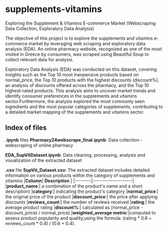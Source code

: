 # supplements-vitamins
Exploring the Supplement &amp; Vitamins E-commerce Market (Webscraping Data Collection, Exploratory Data Analysis)

The objective of this project is to explore the supplements and vitamins e-commerce market by leveraging web scraping and exploratory data analysis (EDA).
An online pharmacy website, recognized as one of the most visited in Greece by consumers, was scraped using Beautiful Soup to collect relevant data for analysis. 

Exploratory Data Analysis (EDA) was conducted on this dataset, covering insights such as the Top 10 most inexpensive products based on normal_price, the Top 10 products with the highest discounts (discount%), an analysis of discounts offered across the pharmacy, and the Top 10 highest-rated products. This analysis aims to uncover market trends and identify consumer preferences in the supplements and vitamins sector.Furthermore, the analysis explored the most commonly seen ingredients and the most popular categories of supplements, contributing to a detailed market mapping of the supplements and vitamins sector.

## Index of files

**.ipynb** files
  **Pharmacy24webscrape_final.ipynb**:  Data collection - webscraping of online pharmacy
  
  **EDA_SupVitDataset.ipynb**:  Data cleaning, processing, analysis and visualization of the extracted dataset
    
**.csv** file
  **SupVit_Dataset.csv**:  The extracted dataset includes detailed information on various products within the category of supplements and vitamins
|**Column**| **Description** |
|:-------:|:-------------------|
|**product_name**:| a combination of the product's name and a short description)
|**category**:| indicating the product's category
|**normal_price**:| the original price of the product
|**discount_price**:| the price after applying discounts
|**reviews_count**:| the number of reviews received
|**rating**:| the average product rating
|**discount%**:| calculated as (normal_price - discount_price) / normal_price)
|**weighted_average metric**:|computed to assess product popularity and quality,using the formula: (rating * 0.6 + reviews_count * 0.4) / (0.6 + 0.4). 
  


